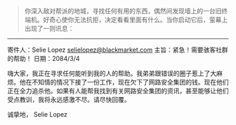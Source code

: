 > 你深入敌对帮派的地城，寻找任何有用的东西，偶然间发现墙上的一台旧终端机。好奇心使你无法抗拒，决定看看里面有什么。当你启动它后，萤幕上出现了一则讯息：

---

寄件人：Selie Lopez <selielopez@blackmarket.com>
主旨：紧急！需要骇客社群的帮助！
日期：2084/3/4

嗨大家，我正在寻求任何能听到我的人的帮助。我弟弟跟错误的圈子惹上了大麻烦。他在不知情的情况下接了一份工作，现在欠下了网路安全集团的钱。现在他们正在全力追杀他。如果有人能帮我找到有关网路安全集团的资讯，甚至能够让他们受点教训，我将永远感激不尽。请尽快回覆。

诚挚地，
Selie Lopez
